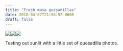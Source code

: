 ```yaml
---
title: "Fresh masa quesadillas"
date: 2018-03-07T21:56:52-0600
draft: false
---
```






[![](/images/2018/997155b32e.jpg)](http://ianwhitney.micro.blog/uploads/2018/997155b32e.jpg)[![](uploads/2018/b41df26a89.jpg)](http://ianwhitney.micro.blog/uploads/2018/b41df26a89.jpg)[![](uploads/2018/aaa93a4ea3.jpg)](http://ianwhitney.micro.blog/uploads/2018/aaa93a4ea3.jpg)

Testing out sunlit with a little set of quesadilla photos.



